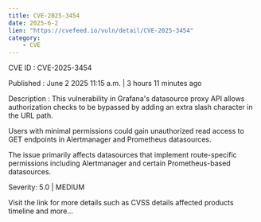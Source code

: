 ```yaml
---
title: CVE-2025-3454
date: 2025-6-2
lien: "https://cvefeed.io/vuln/detail/CVE-2025-3454"
category:
    - CVE
---
```


CVE ID : CVE-2025-3454

Published :  June 2
2025
11:15 a.m. | 3 hours
11 minutes ago

Description : This vulnerability in Grafana's datasource proxy API allows authorization checks to be bypassed by adding an extra slash character in the URL path.

Users with minimal permissions could gain unauthorized read access to GET endpoints in Alertmanager and Prometheus datasources.

The issue primarily affects datasources that implement route-specific permissions
including Alertmanager and certain Prometheus-based datasources.

Severity: 5.0 | MEDIUM

Visit the link for more details
such as CVSS details
affected products
timeline
and more...
